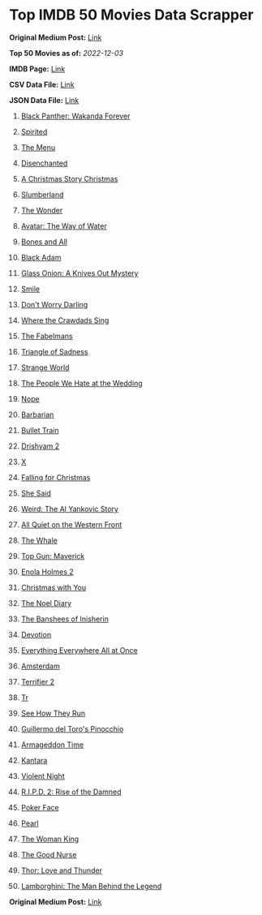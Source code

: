 # Top IMDB 50 Movies Data Scrapper

**Original Medium Post:** [Link](https://medium.com/@nishantsahoo/which-movie-should-i-watch-5c83a3c0f5b1) 

**Top 50 Movies as of:** _2022-12-03_

**IMDB Page:** [Link](http://www.imdb.com/search/title?release_date=2022,2022&title_type=feature)

**CSV Data File:** [Link](/Data/data.csv)

**JSON Data File:** [Link](/Data/data.json)

1. [Black Panther: Wakanda Forever](https://www.imdb.com/title/tt9114286/?ref_=adv_li_tt)

2. [Spirited](https://www.imdb.com/title/tt10999120/?ref_=adv_li_tt)

3. [The Menu](https://www.imdb.com/title/tt9764362/?ref_=adv_li_tt)

4. [Disenchanted](https://www.imdb.com/title/tt1596342/?ref_=adv_li_tt)

5. [A Christmas Story Christmas](https://www.imdb.com/title/tt17220704/?ref_=adv_li_tt)

6. [Slumberland](https://www.imdb.com/title/tt13320662/?ref_=adv_li_tt)

7. [The Wonder](https://www.imdb.com/title/tt9288822/?ref_=adv_li_tt)

8. [Avatar: The Way of Water](https://www.imdb.com/title/tt1630029/?ref_=adv_li_tt)

9. [Bones and All](https://www.imdb.com/title/tt10168670/?ref_=adv_li_tt)

10. [Black Adam](https://www.imdb.com/title/tt6443346/?ref_=adv_li_tt)

11. [Glass Onion: A Knives Out Mystery](https://www.imdb.com/title/tt11564570/?ref_=adv_li_tt)

12. [Smile](https://www.imdb.com/title/tt15474916/?ref_=adv_li_tt)

13. [Don't Worry Darling](https://www.imdb.com/title/tt10731256/?ref_=adv_li_tt)

14. [Where the Crawdads Sing](https://www.imdb.com/title/tt9411972/?ref_=adv_li_tt)

15. [The Fabelmans](https://www.imdb.com/title/tt14208870/?ref_=adv_li_tt)

16. [Triangle of Sadness](https://www.imdb.com/title/tt7322224/?ref_=adv_li_tt)

17. [Strange World](https://www.imdb.com/title/tt10298840/?ref_=adv_li_tt)

18. [The People We Hate at the Wedding](https://www.imdb.com/title/tt9071456/?ref_=adv_li_tt)

19. [Nope](https://www.imdb.com/title/tt10954984/?ref_=adv_li_tt)

20. [Barbarian](https://www.imdb.com/title/tt15791034/?ref_=adv_li_tt)

21. [Bullet Train](https://www.imdb.com/title/tt12593682/?ref_=adv_li_tt)

22. [Drishyam 2](https://www.imdb.com/title/tt15501640/?ref_=adv_li_tt)

23. [X](https://www.imdb.com/title/tt13560574/?ref_=adv_li_tt)

24. [Falling for Christmas](https://www.imdb.com/title/tt14715170/?ref_=adv_li_tt)

25. [She Said](https://www.imdb.com/title/tt14807308/?ref_=adv_li_tt)

26. [Weird: The Al Yankovic Story](https://www.imdb.com/title/tt17076046/?ref_=adv_li_tt)

27. [All Quiet on the Western Front](https://www.imdb.com/title/tt1016150/?ref_=adv_li_tt)

28. [The Whale](https://www.imdb.com/title/tt13833688/?ref_=adv_li_tt)

29. [Top Gun: Maverick](https://www.imdb.com/title/tt1745960/?ref_=adv_li_tt)

30. [Enola Holmes 2](https://www.imdb.com/title/tt14641788/?ref_=adv_li_tt)

31. [Christmas with You](https://www.imdb.com/title/tt15824322/?ref_=adv_li_tt)

32. [The Noel Diary](https://www.imdb.com/title/tt13007592/?ref_=adv_li_tt)

33. [The Banshees of Inisherin](https://www.imdb.com/title/tt11813216/?ref_=adv_li_tt)

34. [Devotion](https://www.imdb.com/title/tt7693316/?ref_=adv_li_tt)

35. [Everything Everywhere All at Once](https://www.imdb.com/title/tt6710474/?ref_=adv_li_tt)

36. [Amsterdam](https://www.imdb.com/title/tt10304142/?ref_=adv_li_tt)

37. [Terrifier 2](https://www.imdb.com/title/tt10403420/?ref_=adv_li_tt)

38. [Tr](https://www.imdb.com/title/tt14444726/?ref_=adv_li_tt)

39. [See How They Run](https://www.imdb.com/title/tt13640696/?ref_=adv_li_tt)

40. [Guillermo del Toro's Pinocchio](https://www.imdb.com/title/tt1488589/?ref_=adv_li_tt)

41. [Armageddon Time](https://www.imdb.com/title/tt10343028/?ref_=adv_li_tt)

42. [Kantara](https://www.imdb.com/title/tt15327088/?ref_=adv_li_tt)

43. [Violent Night](https://www.imdb.com/title/tt12003946/?ref_=adv_li_tt)

44. [R.I.P.D. 2: Rise of the Damned](https://www.imdb.com/title/tt21094994/?ref_=adv_li_tt)

45. [Poker Face](https://www.imdb.com/title/tt14714980/?ref_=adv_li_tt)

46. [Pearl](https://www.imdb.com/title/tt18925334/?ref_=adv_li_tt)

47. [The Woman King](https://www.imdb.com/title/tt8093700/?ref_=adv_li_tt)

48. [The Good Nurse](https://www.imdb.com/title/tt4273800/?ref_=adv_li_tt)

49. [Thor: Love and Thunder](https://www.imdb.com/title/tt10648342/?ref_=adv_li_tt)

50. [Lamborghini: The Man Behind the Legend](https://www.imdb.com/title/tt5533370/?ref_=adv_li_tt)

**Original Medium Post:** [Link](https://medium.com/@nishantsahoo/which-movie-should-i-watch-5c83a3c0f5b1) 
